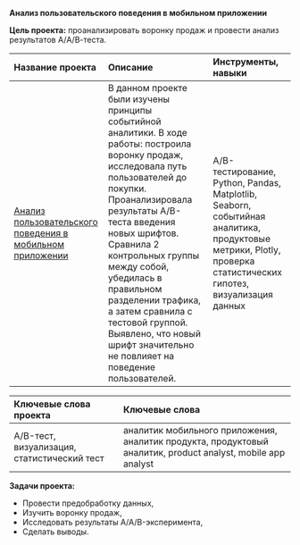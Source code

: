 **Анализ пользовательского поведения в мобильном приложении**

**Цель проекта:** проанализировать воронку продаж и провести анализ результатов A/А/В-теста.

|Название проекта |Описание|Инструменты, навыки|
|:--|:--|:--|
|[Анализ пользовательского поведения в мобильном приложении](https://github.com/Yulia-Kalenova/Portfolio_Yandex_DA/blob/main/DA_Stat_test/YP_DA_stat_test%20(1).ipynb) |В данном проекте были изучены принципы событийной аналитики. В ходе работы: построила воронку продаж, исследовала путь пользователей до покупки. Проанализировала результаты A/B-теста введения новых шрифтов. Сравнила 2 контрольных группы между собой, убедилась в правильном разделении трафика, а затем сравнила с тестовой группой. Выявлено, что новый шрифт значительно не повлияет на поведение пользователей.  |A/B-тестирование, Python, Pandas, Matplotlib, Seaborn, событийная аналитика, продуктовые метрики, Plotly, проверка статистических гипотез, визуализация данных  |

|Ключевые слова проекта | Ключевые слова|
|:--|:--|
|A/B-тест, визуализация, статистический тест |аналитик мобильного приложения, аналитик продукта, продуктовый аналитик, product analyst, mobile app analyst  |

**Задачи проекта:**
- Провести предобработку данных,
- Изучить воронку продаж,
- Исследовать результаты A/A/B-эксперимента,
- Сделать выводы.
